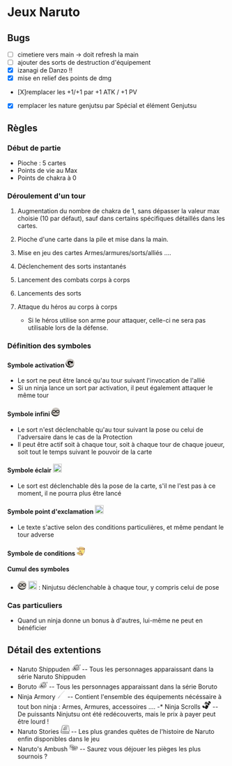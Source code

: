 # Jeux Naruto

## Bugs

- [ ] cimetiere vers main -> doit refresh la main
- [ ] ajouter des sorts de destruction d'équipement
- [X] izanagi de Danzo !!
- [x] mise en relief des points de dmg
- [X]remplacer les +1/+1 par +1 ATK / +1 PV
- [X] remplacer les nature genjutsu par Spécial et élément Genjutsu

## Règles

### Début de partie

- Pioche : 5 cartes
- Points de vie au Max
- Points de chakra à 0

### Déroulement d'un tour

1. Augmentation du nombre de chakra de 1, sans dépasser la valeur max choisie (10 par défaut), sauf dans certains spécifiques détaillés dans les cartes.

2. Pioche d'une carte dans la pile et mise dans la main.

3. Mise en jeu des cartes Armes/armures/sorts/alliés ....

4. Déclenchement des sorts instantanés

5. Lancement des combats corps à corps

6. Lancements des sorts

7. Attaque du héros au corps à corps
    - Si le héros utilise son arme pour attaquer, celle-ci ne sera pas utilisable lors de la défense.

### Définition des symboles

#### Symbole activation <img src="https://raw.githubusercontent.com/vpoiaghi/CardsMaster/master/data/Resources/Symbols/activate.png" height="20" width="20">

- Le sort ne peut être lancé qu'au tour suivant l'invocation de l'allié
- Si un ninja lance un sort par activation, il peut également attaquer le même tour

#### Symbole infini <img src="https://raw.githubusercontent.com/vpoiaghi/CardsMaster/master/data/Resources/Symbols/permanent.png" height="20" width="20">

- Le sort n'est déclenchable qu'au tour suivant la pose ou celui de l'adversaire dans le cas de la Protection 
- Il peut être actif soit à chaque tour, soit à chaque tour de chaque joueur, soit tout le temps suivant le pouvoir de la carte

#### Symbole éclair <img src="https://raw.githubusercontent.com/vpoiaghi/CardsMaster/master/data/Resources/Symbols/Instantané.png" height="20" width="20">

- Le sort est déclenchable dès la pose de la carte, s'il ne l'est pas à ce moment, il ne pourra plus être lancé

#### Symbole point d'exclamation <img src="https://raw.githubusercontent.com/vpoiaghi/CardsMaster/master/data/Resources/Symbols/Spécial.png" height="20" width="20">

- Le texte s'active selon des conditions particulières, et même pendant le tour adverse

#### Symbole de conditions <img src="https://raw.githubusercontent.com/vpoiaghi/CardsMaster/master/data/Resources/Symbols/Conditions.png" height="20" width="20">

#### Cumul des symboles

- <img src="https://raw.githubusercontent.com/vpoiaghi/CardsMaster/master/data/Resources/Symbols/permanent.png" height="20" width="20">
  <img src="https://raw.githubusercontent.com/vpoiaghi/CardsMaster/master/data/Resources/Symbols/Instantané.png" height="20" width="20"> : Ninjutsu déclenchable à chaque tour, y compris celui de pose 

### Cas particuliers

- Quand un ninja donne un bonus à d'autres, lui-même ne peut en bénéficier

## Détail des extentions

- Naruto Shippuden <img src="https://raw.githubusercontent.com/vpoiaghi/CardsMaster/master/data/Resources/Elements/konoha.png" height="20" width="20">
    -- Tous les personnages apparaissant dans la série Naruto Shippuden
- Boruto <img src="https://raw.githubusercontent.com/vpoiaghi/CardsMaster/master/data/Resources/Elements/konoha.png" height="20" width="20">
    -- Tous les personnages apparaissant dans la série Boruto
- Ninja Armory <img src="https://raw.githubusercontent.com/vpoiaghi/CardsMaster/master/data/Resources/Elements/Weapon.png" height="20" width="20">
    --  Contient l'ensemble des équipements nécéssaire à tout bon ninja : Armes, Armures, accessoires ....
-* Ninja Scrolls <img src="https://raw.githubusercontent.com/vpoiaghi/CardsMaster/master/data/Resources/Elements/Scrolls.png" height="20" width="20">
    -- De puissants Ninjutsu ont été redécouverts, mais le prix à payer peut être lourd ! 
- Naruto Stories <img src="https://raw.githubusercontent.com/vpoiaghi/CardsMaster/master/data/Resources/Elements/Book.png" height="20" width="20">
    -- Les plus grandes quêtes de l'histoire de Naruto enfin disponibles dans le jeu
- Naruto's Ambush <img src="https://raw.githubusercontent.com/vpoiaghi/CardsMaster/master/data/Resources/Elements/Trap.png" height="20" width="20">
    -- Saurez vous déjouer les pièges les plus sournois ?
